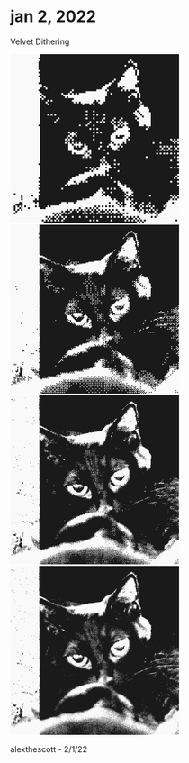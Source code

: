 # jan 2, 2022

Velvet Dithering

<p float="left">
	<img width="300" src="./images/cat_1_dither.png">
	<img width="300" src="./images/cat_2_dither.png">
	<img width="300" src="./images/cat_3_dither.png">
	<img width="300" src="./images/cat_4_dither.png">
</p>

alexthescott - 2/1/22
